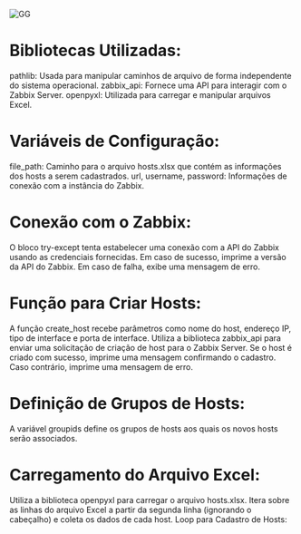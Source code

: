 ![GG](https://github.com/Dec1o/Zabbix_HostAuto/assets/104839239/e450fa4c-59f5-4532-b6dd-6d00b19e1a13)

# Bibliotecas Utilizadas:

pathlib: Usada para manipular caminhos de arquivo de forma independente do sistema operacional.
zabbix_api: Fornece uma API para interagir com o Zabbix Server.
openpyxl: Utilizada para carregar e manipular arquivos Excel.


# Variáveis de Configuração:

file_path: Caminho para o arquivo hosts.xlsx que contém as informações dos hosts a serem cadastrados.
url, username, password: Informações de conexão com a instância do Zabbix.

   
# Conexão com o Zabbix:

O bloco try-except tenta estabelecer uma conexão com a API do Zabbix usando as credenciais fornecidas. Em caso de sucesso, imprime a versão da API do Zabbix. Em caso de falha, exibe uma mensagem de erro.


# Função para Criar Hosts:

A função create_host recebe parâmetros como nome do host, endereço IP, tipo de interface e porta de interface.
Utiliza a biblioteca zabbix_api para enviar uma solicitação de criação de host para o Zabbix Server.
Se o host é criado com sucesso, imprime uma mensagem confirmando o cadastro. Caso contrário, imprime uma mensagem de erro.


# Definição de Grupos de Hosts:

A variável groupids define os grupos de hosts aos quais os novos hosts serão associados.


# Carregamento do Arquivo Excel:

Utiliza a biblioteca openpyxl para carregar o arquivo hosts.xlsx.
Itera sobre as linhas do arquivo Excel a partir da segunda linha (ignorando o cabeçalho) e coleta os dados de cada host.
Loop para Cadastro de Hosts:

